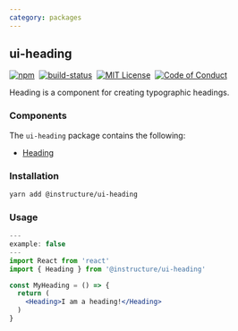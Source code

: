 ```yaml
---
category: packages
---
```


## ui-heading

[![npm][npm]][npm-url]&nbsp;
[![build-status][build-status]][build-status-url]&nbsp;
[![MIT License][license-badge]][LICENSE]&nbsp;
[![Code of Conduct][coc-badge]][coc]

Heading is a component for creating typographic headings.

### Components
The `ui-heading` package contains the following:
- [Heading](#Heading)

### Installation

```sh
yarn add @instructure/ui-heading
```
### Usage
```jsx
---
example: false
---
import React from 'react'
import { Heading } from '@instructure/ui-heading'

const MyHeading = () => {
  return (
    <Heading>I am a heading!</Heading>
  )
}
```

[npm]: https://img.shields.io/npm/v/@instructure/ui-heading.svg
[npm-url]: https://npmjs.com/package/@instructure/ui-heading

[build-status]: https://travis-ci.org/instructure/instructure-ui.svg?branch=master
[build-status-url]: https://travis-ci.org/instructure/instructure-ui "Travis CI"

[license-badge]: https://img.shields.io/npm/l/instructure-ui.svg?style=flat-square
[license]: https://github.com/instructure/instructure-ui/blob/master/LICENSE

[coc-badge]: https://img.shields.io/badge/code%20of-conduct-ff69b4.svg?style=flat-square
[coc]: https://github.com/instructure/instructure-ui/blob/master/CODE_OF_CONDUCT.md
